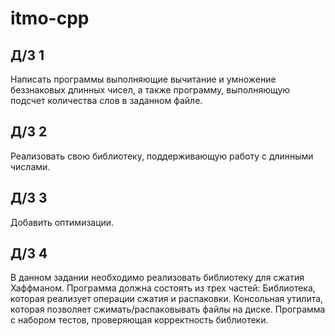 # itmo-cpp
## Д/З 1
Написать программы выполняющие вычитание и умножение беззнаковых длинных чисел, а также программу, выполняющую подсчет количества слов в заданном файле.
## Д/З 2
Реализовать свою библиотеку, поддерживающую работу с длинными числами.
## Д/З 3
Добавить оптимизации.
## Д/З 4
В данном задании необходимо реализовать библиотеку для сжатия Хаффманом.
Программа должна состоять из трех частей:
    Библиотека, которая реализует операции сжатия и распаковки.
    Консольная утилита, которая позволяет сжимать/распаковывать файлы на диске.
    Программа с набором тестов, проверяющая корректность библиотеки.

